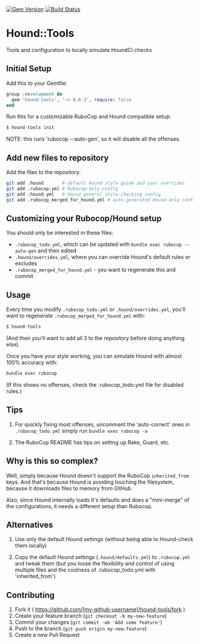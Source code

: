 [![Gem Version](https://badge.fury.io/rb/hound-tools.svg)](http://badge.fury.io/rb/hound-tools)
[![Build Status](https://travis-ci.org/e2/hound-tools.png?branch=master)](https://travis-ci.org/e2/hound-tools)


# Hound::Tools

Tools and configuration to locally simulate HoundCi checks

## Initial Setup

Add this to your Gemfile:

```ruby
group :development do
  gem 'hound-tools', '~> 0.0.3', require: false
end
```

Run this for a customizable RuboCop and Hound compatible setup:

```bash
$ hound-tools init
```

NOTE: this runs 'rubocop --auto-gen', so it will disable all the offenses.

## Add new files to repository

Add the files to the repository:

```bash
git add .hound       # default Hound style guide and your overrides
git add .rubocop.yml # Rubocop-only config
git add .hound.yml   # Hound general style-checking config
git add .rubocop_merged_for_hound.yml # auto-generated Hound-only config (without Hound defaults)
```


## Customizing your Rubocop/Hound setup

You should only be interested in these files:
- `.rubocop_todo.yml`, which can be updated with `bundle exec rubocop --auto-gen` and then edited
- `.hound/overrides.yml`, where you can override Hound's default rules or excludes
- `.rubocop_merged_for_hound.yml` - you want to regenerate this and commit

## Usage

Every time you modify `.rubocop_todo.yml` or `.hound/overrides.yml`, you'll
want to regenerate `.rubocop_merged_for_hound.yml` with:

```bash
$ hound-tools
```

(And then you'll want to add all 3 to the repository before doing anything else).

Once you have your style working, you can simulate Hound with almost 100% accuracy with:

```bash
bundle exec rubocop
```

(If this shows no offenses, check the .rubocop_todo.yml file for disabled rules.)

## Tips

1) For quickly fixing most offenses, uncomment the 'auto-correct' ones in
`.rubocop_todo.yml` simply run `bundle exec rubocop -a`

2) The RuboCop README has tips on setting up Rake, Guard, etc.

## Why is this so complex?

Well, simply because Hound doesn't support the RuboCop `inherited_from` keys.
And that's because Hound is avoiding touching the filesystem, because it
downloads files to memory from GitHub.

Also, since Hound internally loads it's defaults and does a "mini-merge" of the
configurations, it needs a different setup than Rubocop.

## Alternatives

1) Use only the default Hound settings (without being able to Hound-check them locally)

2) Copy the default Hound settings (`.hound/defaults.yml`) to `.rubocop.yml` and tweak them (but you loose the flexibility and control of using multiple files and the coolness of .rubocop_todo.yml with 'inherited_from')


## Contributing

1. Fork it ( https://github.com/[my-github-username]/hound-tools/fork )
2. Create your feature branch (`git checkout -b my-new-feature`)
3. Commit your changes (`git commit -am 'Add some feature'`)
4. Push to the branch (`git push origin my-new-feature`)
5. Create a new Pull Request
